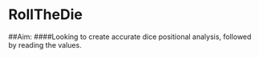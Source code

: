 # RollTheDie


##Aim:
####Looking to create accurate dice positional analysis, followed by reading the values. 
